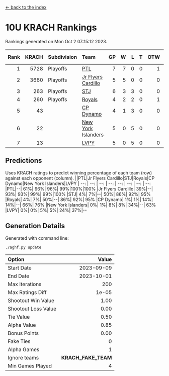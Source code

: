 [<- back to the index](readme.md)
# 10U KRACH Rankings
Rankings generated on Mon Oct  2 07:15:12 2023.

Rank|KRACH|Subdivision|Team|GP|W|L|T|OTW|OTL|SoS|Exp Wins|Win Diff
---:|---:|:---|:---|---:|---:|---:|---:|---:|---:|---:|---:|---:
1|5728|Playoffs|[PTL](https://gamesheetstats.com/seasons/3663/teams/140791/schedule)|7|7|0|0|1|0|112|7.8|-0.0
2|3660|Playoffs|[Jr Flyers Cardillo](https://gamesheetstats.com/seasons/3663/teams/140794/schedule)|5|5|0|0|0|0|97|5.9|0.0
3|263|Playoffs|[STJ](https://gamesheetstats.com/seasons/3663/teams/140792/schedule)|6|3|3|0|0|0|2172|3.9|0.0
4|260|Playoffs|[Royals](https://gamesheetstats.com/seasons/3663/teams/140796/schedule)|4|2|2|0|1|0|1893|2.9|0.0
5|43||[CP Dynamo](https://gamesheetstats.com/seasons/3663/teams/140795/schedule)|4|1|3|0|0|1|1255|1.9|0.0
6|22||[New York Islanders](https://gamesheetstats.com/seasons/3663/teams/140793/schedule)|5|0|5|0|0|1|2608|0.9|0.0
7|13||[LVPY](https://gamesheetstats.com/seasons/3663/teams/140790/schedule)|5|0|5|0|0|0|2227|0.9|0.0

## Predictions
Uses KRACH ratings to predict winning percentage of each team (row) against each opponent (column).
||PTL|Jr Flyers Cardillo|STJ|Royals|CP Dynamo|New York Islanders|LVPY
| --: | --: | --: | --: | --: | --: | --: | --: 
|PTL|--| 61%| 96%| 96%| 99%|100%|100%
|Jr Flyers Cardillo| 39%|--| 93%| 93%| 99%| 99%|100%
|STJ|  4%|  7%|--| 50%| 86%| 92%| 95%
|Royals|  4%|  7%| 50%|--| 86%| 92%| 95%
|CP Dynamo|  1%|  1%| 14%| 14%|--| 66%| 76%
|New York Islanders|  0%|  1%|  8%|  8%| 34%|--| 63%
|LVPY|  0%|  0%|  5%|  5%| 24%| 37%|--

## Generation Details

Generated with command line:
```
./aghf.py update
```

| Option | Value |
| :----- | ----: |
| Start Date | 2023-09-09 |
| End Date | 2023-10-01 |
| Max Iterations | 200 |
| Max Ratings Diff | 1e-05 |
| Shootout Win Value | 1.00 |
| Shootout Loss Value | 0.00 |
| Tie Value | 0.50 |
| Alpha Value | 0.85 |
| Bonus Points | 0.00 |
| Fake Ties | 0 |
| Alpha Games | 1 |
| Ignore teams | __KRACH_FAKE_TEAM__ |
| Min Games Played | 4 |

